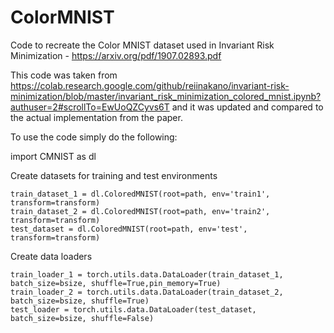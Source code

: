 # ColorMNIST
Code to recreate the Color MNIST dataset used in Invariant Risk Minimization - https://arxiv.org/pdf/1907.02893.pdf

This code was taken from https://colab.research.google.com/github/reiinakano/invariant-risk-minimization/blob/master/invariant_risk_minimization_colored_mnist.ipynb?authuser=2#scrollTo=EwUoQZCyvs6T and it was updated and compared to the actual implementation from the paper.

To use the code simply do the following:

import CMNIST as dl

Create datasets for training and test environments

    train_dataset_1 = dl.ColoredMNIST(root=path, env='train1', transform=transform)
    train_dataset_2 = dl.ColoredMNIST(root=path, env='train2', transform=transform)
    test_dataset = dl.ColoredMNIST(root=path, env='test', transform=transform)
    
Create data loaders

    train_loader_1 = torch.utils.data.DataLoader(train_dataset_1, batch_size=bsize, shuffle=True,pin_memory=True)
    train_loader_2 = torch.utils.data.DataLoader(train_dataset_2, batch_size=bsize, shuffle=True)
    test_loader = torch.utils.data.DataLoader(test_dataset, batch_size=bsize, shuffle=False)
